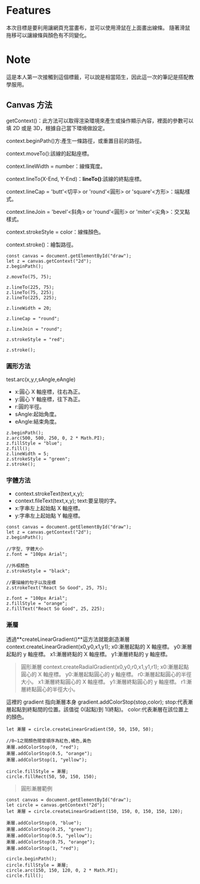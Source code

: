 # Features

本次目標是要利用<canvas>讓網頁充當畫布，並可以使用滑鼠在上面畫出線條。
隨著滑鼠拖移可以讓線條與顏色有不同變化。

# Note

這是本人第一次接觸到<canvas>這個標籤，可以說是相當陌生，因此這一次的筆記是搭配教學服用。

## Canvas 方法

getContext()：此方法可以取得渲染環境來產生或操作顯示內容，裡面的參數可以填 2D 或是 3D，根據自己當下環境做設定。

context.beginPath()方:產生一條路徑，或重置目前的路徑。

context.moveTo():該線的起點座標。

context.lineWidth = number：線條寬度。

context.lineTo(X-End, Y-End)：**lineTo()**:該線的終點座標。

context.lineCap = 'butt'<切平> or 'round'<圓形> or 'square'<方形>：端點樣式。

context.lineJoin = 'bevel'<斜角> or 'round'<圓形> or 'miter'<尖角>：交叉點樣式。

context.strokeStyle = color：線條顏色。

context.stroke()：繪製路徑。

```
const canvas = document.getElementById("draw");
let z = canvas.getContext("2d");
z.beginPath();

z.moveTo(75, 75);

z.lineTo(225, 75);
z.lineTo(75, 225);
z.lineTo(225, 225);

z.lineWidth = 20;

z.lineCap = "round";

z.lineJoin = "round";

z.strokeStyle = "red";

z.stroke();

```

### 圓形方法

test.arc(x,y,r,sAngle,eAngle)

- x:圓心 X 軸座標，往右為正。
- y:圓心 Y 軸座標，往下為正。
- r:圓的半徑。
- sAngle:起始角度。
- eAngle:結束角度。

```
z.beginPath();
z.arc(500, 500, 250, 0, 2 * Math.PI);
z.fillStyle = "blue";
z.fill();
z.lineWidth = 5;
z.strokeStyle = "green";
z.stroke();
```

### 字體方法

- context.strokeText(text,x,y);
- context.fileText(text,x,y);
  text:要呈現的字。
- x:字串左上起始點 X 軸座標。
- y:字串左上起始點 Y 軸座標。

```
const canvas = document.getElementById("draw");
let z = canvas.getContext("2d");
z.beginPath();

//字型, 字體大小
z.font = "100px Arial";

//外框顏色
z.strokeStyle = "black";

//要描繪的句子以及座標
z.strokeText("React So Good", 25, 75);

z.font = "100px Arial";
z.fillStyle = "orange";
z.fillText("React So Good", 25, 225);

```

### 漸層

透過**createLinearGradient()**這方法就能創造漸層
context.createLinearGradient(x0,y0,x1,y1);
x0:漸層起點的 X 軸座標。
y0:漸層起點的 y 軸座標。
x1:漸層終點的 X 軸座標。
y1:漸層終點的 y 軸座標。

> 圓形漸層
> context.createRadialGradient(x0,y0,r0,x1,y1,r1);
> x0:漸層起點圓心的 X 軸座標。
> y0:漸層起點圓心的 y 軸座標。
> r0:漸層起點圓心的半徑大小。
> x1:漸層終點圓心的 X 軸座標。
> y1:漸層終點圓心的 y 軸座標。
> r1:漸層終點圓心的半徑大小。

這裡的 gradient 指向漸層本身
gradient.addColorStop(stop,color);
stop:代表漸層起點到終點間的位置。該值從 0(起點)到 1(終點)。
color:代表漸層在該位置上的顏色。

```
let 漸層 = circle.createLinearGradient(50, 50, 150, 50);

//0~1之間顏色間曾順序為紅色,橘色,黃色
漸層.addColorStop(0, "red");
漸層.addColorStop(0.5, "orange");
漸層.addColorStop(1, "yellow");

circle.fillStyle = 漸層;
circle.fillRect(50, 50, 150, 150);

```

> 圓形漸層範例

```
const canvas = document.getElementById("draw");
let circle = canvas.getContext("2d");
let 漸層 = circle.createLinearGradient(150, 150, 0, 150, 150, 120);

漸層.addColorStop(0, "blue");
漸層.addColorStop(0.25, "green");
漸層.addColorStop(0.5, "yellow");
漸層.addColorStop(0.75, "orange");
漸層.addColorStop(1, "red");

circle.beginPath();
circle.fillStyle = 漸層;
circle.arc(150, 150, 120, 0, 2 * Math.PI);
circle.fill();

```
